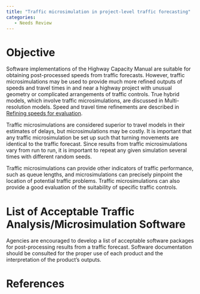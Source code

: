 ```yaml
---
title: "Traffic microsimulation in project-level traffic forecasting"
categories:
   - Needs Review
---
```


Objective
=========

Software implementations of the Highway Capacity Manual are suitable for obtaining post-processed speeds from traffic forecasts. However, traffic microsimulations may be used to provide much more refined outputs of speeds and travel times in and near a highway project with unusual geometry or complicated arrangements of traffic controls. True hybrid models, which involve traffic microsimulations, are discussed in Multi-resolution models. Speed and travel time refinements are described in
[Refining speeds for evaluation](Refining_speeds_for_evaluation_in_project-level_traffic_forecasting).

Traffic microsimulations are considered superior to travel models in their estimates of delays, but microsimulations may be costly. It is important that any traffic microsimulation be set up such that turning movements are identical to the traffic forecast. Since results from traffic microsimulations vary from run to run, it is important to repeat any given simulation several times with different random seeds.

Traffic microsimulations can provide other indicators of traffic performance, such as queue lengths, and microsimulations can precisely pinpoint the location of potential traffic problems. Traffic microsimulations can also provide a good evaluation of the suitability of specific traffic controls.

List of Acceptable Traffic Analysis/Microsimulation Software
============================================================

Agencies are encouraged to develop a list of acceptable software packages for post-processing results from a traffic forecast. Software documentation should be consulted for the proper use of each product and the interpretation of the product’s outputs.

References
==========

